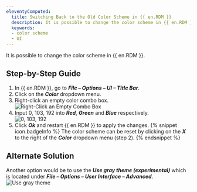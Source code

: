 ```yaml
---
eleventyComputed:
  title: Switching Back to the Old Color Scheme in {{ en.RDM }}
  description: It is possible to change the color scheme in {{ en.RDM }}.
  keywords:
  - color scheme
  - UI
---
```


It is possible to change the color scheme in {{ en.RDM }}.

## Step-by-Step Guide

1. In {{ en.RDM }}, go to ***File – Options – UI – Title Bar***.
1. Click on the ***Color*** dropdown menu.
1. Right-click an empty color combo box.  
![Right-Click an Empty Combo Box](/img/en/kb/KB0008.png)
1. Input 0, 103, 192 into ***Red***, ***Green*** and ***Blue*** respectively.  
![0, 103, 192](/img/en/kb/KB0009.png)
1. Click ***Ok*** and restart {{ en.RDM }} to apply the changes.
{% snippet icon.badgeInfo %}
The color scheme can be reset by clicking on the ***X*** to the right of the ***Color*** dropdown menu (step 2).
{% endsnippet %}

## Alternate Solution

Another option would be to use the ***Use gray theme (experimental)*** which is located under ***File – Options – User Interface – Advanced***.  
![Use gray theme](/img/en/kb/KB0010.png)
